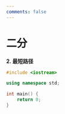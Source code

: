 ```yaml
---
comments: false
---
```


# 二分

**2. 最短路径**
```cpp
#include <iostream>

using namespace std;

int main() {
    return 0;
}
```